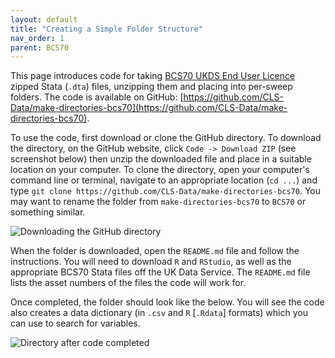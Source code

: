 ```yaml
---
layout: default
title: "Creating a Simple Folder Structure"
nav_order: 1
parent: BCS70
---
```


This page introduces code for taking [BCS70 UKDS End User Licence](https://doi.org/10.5255/UKDA-Series-200001) zipped Stata (`.dta`) files, unzipping them and placing into per-sweep folders. The code is available on GitHub: [https://github.com/CLS-Data/make-directories-bcs70](https://github.com/CLS-Data/make-directories-bcs70).

To use the code, first download or clone the GitHub directory. To download the directory, on the GitHub website, click `Code -> Download ZIP` (see screenshot below) then unzip the downloaded file and place in a suitable location on your computer. To clone the directory, open your computer's command line or terminal, navigate to an appropriate location (`cd ...`) and type `git clone https://github.com/CLS-Data/make-directories-bcs70`. You may want to rename the folder from `make-directories-bcs70` to `BCS70` or something similar.

![Downloading the GitHub directory](../images/bcs70-sweep_folders_1.png)

When the folder is downloaded, open the `README.md` file and follow the instructions. You will need to download `R` and `RStudio`, as well as the appropriate BCS70 Stata files off the UK Data Service. The `README.md` file lists the asset numbers of the files the code will work for.

Once completed, the folder should look like the below. You will see the code also creates a data dictionary (in `.csv` and `R` [`.Rdata`] formats) which you can use to search for variables. 

![Directory after code completed](../images/bcs70-sweep_folders_2.png)
